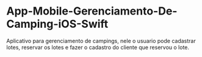 # App-Mobile-Gerenciamento-De-Camping-iOS-Swift
Aplicativo para gerenciamento de campings, nele o usuario pode cadastrar lotes, reservar os lotes e fazer o cadastro do cliente que reservou o lote. 
